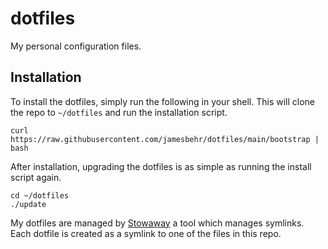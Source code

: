# dotfiles
My personal configuration files.

## Installation
To install the dotfiles, simply run the following in your shell. This will
clone the repo to `~/dotfiles` and run the installation script.

    curl https://raw.githubusercontent.com/jamesbehr/dotfiles/main/bootstrap | bash

After installation, upgrading the dotfiles is as simple as running the install
script again.

    cd ~/dotfiles
    ./update

My dotfiles are managed by [Stowaway](https://github.com/jamesbehr/dotfiles) a
tool which manages symlinks. Each dotfile is created as a symlink to one of the
files in this repo.
